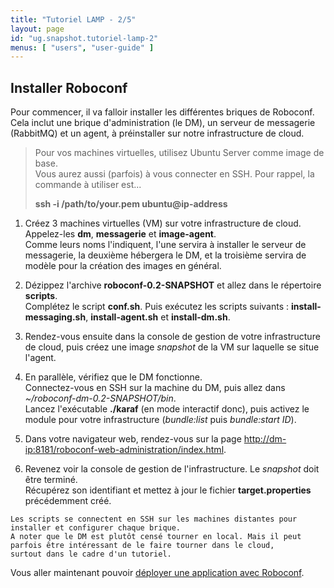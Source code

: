 ```yaml
---
title: "Tutoriel LAMP - 2/5"
layout: page
id: "ug.snapshot.tutoriel-lamp-2"
menus: [ "users", "user-guide" ]
---
```


## Installer Roboconf

Pour commencer, il va falloir installer les différentes briques de Roboconf.  
Cela inclut une brique d'administration (le DM), un serveur de messagerie (RabbitMQ) et un agent, à préinstaller
sur notre infrastructure de cloud.

> Pour vos machines virtuelles, utilisez Ubuntu Server comme image de base.  
> Vous aurez aussi (parfois) à vous connecter en SSH. Pour rappel, la commande à utiliser est...
> 
> **ssh -i /path/to/your.pem ubuntu@ip-address**

1. Créez 3 machines virtuelles (VM) sur votre infrastructure de cloud.  
Appelez-les **dm**, **messagerie** et **image-agent**.  
Comme leurs noms l'indiquent, l'une servira à installer le serveur de messagerie, la deuxième hébergera le DM, 
et la troisième servira de modèle pour la création des images en général.

2. Dézippez l'archive **roboconf-0.2-SNAPSHOT** et allez dans le répertoire **scripts**.  
Complétez le script **conf.sh**. Puis exécutez les scripts suivants : **install-messaging.sh**, **install-agent.sh** et **install-dm.sh**.

3. Rendez-vous ensuite dans la console de gestion de votre infrastructure de cloud, puis créez une image *snapshot* de la
VM sur laquelle se situe l'agent.

4. En parallèle, vérifiez que le DM fonctionne.  
Connectez-vous en SSH sur la machine du DM, puis allez dans *~/roboconf-dm-0.2-SNAPSHOT/bin*.  
Lancez l'exécutable **./karaf** (en mode interactif donc), puis activez le module pour votre infrastructure (*bundle:list* puis *bundle:start ID*).

5. Dans votre navigateur web, rendez-vous sur la page [http://dm-ip:8181/roboconf-web-administration/index.html](http://dm-ip:8181/roboconf-web-administration/index.html).

6. Revenez voir la console de gestion de l'infrastructure. Le *snapshot* doit être terminé.  
Récupérez son identifiant et mettez à jour le fichier **target.properties** précédemment créé.

<!-- -->

	Les scripts se connectent en SSH sur les machines distantes pour installer et configurer chaque brique.  
	A noter que le DM est plutôt censé tourner en local. Mais il peut parfois être intéressant de le faire tourner dans le cloud,
	surtout dans le cadre d'un tutoriel.


Vous aller maintenant pouvoir [déployer une application avec Roboconf](tutoriel-lamp-3.html).

